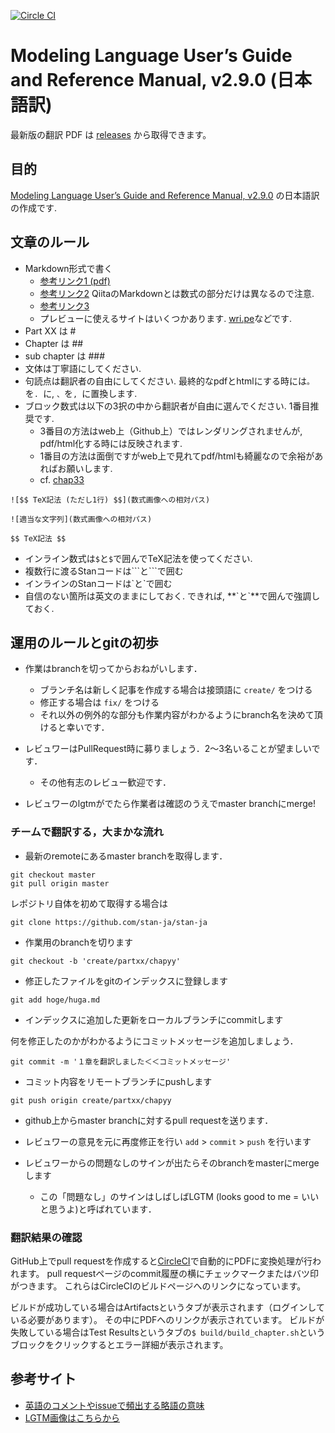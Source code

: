 [![Circle CI](https://circleci.com/gh/stan-ja/stan-ja.svg?style=svg)](https://circleci.com/gh/stan-ja/stan-ja)

# Modeling Language User’s Guide and Reference Manual, v2.9.0 (日本語訳)

最新版の翻訳 PDF は [releases](https://github.com/stan-ja/stan-ja/releases) から取得できます。

## 目的
[Modeling Language User’s Guide and Reference Manual, v2.9.0](https://github.com/stan-dev/stan/releases/download/v2.9.0/stan-reference-2.9.0.pdf) の日本語訳の作成です.

## 文章のルール
* Markdown形式で書く
  * [参考リンク1 (pdf)](http://packetlife.net/media/library/16/Markdown.pdf)
  * [参考リンク2](http://qiita.com/Qiita/items/c686397e4a0f4f11683d) QiitaのMarkdownとは数式の部分だけは異なるので注意.
  * [参考リンク3](https://github.com/adam-p/markdown-here/wiki/Markdown-Cheatsheet)
  * プレビューに使えるサイトはいくつかあります. [wri.pe](https://wri.pe/)などです.
* Part XX は #
* Chapter は ##
* sub chapter は ###
* 文体は丁寧語にしてください.
* 句読点は翻訳者の自由にしてください. 最終的なpdfとhtmlにする時には`。`を`. `に, `、`を`, `に置換します.
* ブロック数式は以下の3択の中から翻訳者が自由に選んでください. 1番目推奨です.
  * 3番目の方法はweb上（Github上）ではレンダリングされませんが, pdf/html化する時には反映されます.
  * 1番目の方法は面倒ですがweb上で見れてpdf/htmlも綺麗なので余裕があればお願いします.
  * cf. [chap33](https://github.com/stan-ja/stan-ja/blob/master/part04/chap33/chap33.md)

```
![$$ TeX記法 (ただし1行) $$](数式画像への相対パス)
```

```
![適当な文字列](数式画像への相対パス)
```

```
$$ TeX記法 $$
```

* インライン数式は`$`と`$`で囲んでTeX記法を使ってください.
* 複数行に渡るStanコードは\`\`\`と\`\`\`で囲む
* インラインのStanコードは\`と\`で囲む
* 自信のない箇所は英文のままにしておく. できれば, \*\*\`と\`\*\*で囲んで強調しておく.



## 運用のルールとgitの初歩

* 作業はbranchを切ってからおねがいします．
	* ブランチ名は新しく記事を作成する場合は接頭語に `create/` をつける
	* 修正する場合は `fix/` をつける
	* それ以外の例外的な部分も作業内容がわかるようにbranch名を決めて頂けると幸いです．

* レビュワーはPullRequest時に募りましょう．2～3名いることが望ましいです．
	* その他有志のレビュー歓迎です．
* レビュワーのlgtmがでたら作業者は確認のうえでmaster branchにmerge!



### チームで翻訳する，大まかな流れ
* 最新のremoteにあるmaster branchを取得します．

```
git checkout master
git pull origin master
```

レポジトリ自体を初めて取得する場合は

```
git clone https://github.com/stan-ja/stan-ja
```

* 作業用のbranchを切ります

```
git checkout -b 'create/partxx/chapyy'
```

* 修正したファイルをgitのインデックスに登録します

```
git add hoge/huga.md
```

* インデックスに追加した更新をローカルブランチにcommitします

何を修正したのかがわかるようにコミットメッセージを追加しましょう．
```
git commit -m '１章を翻訳しました＜＜コミットメッセージ'
```

* コミット内容をリモートブランチにpushします

```
git push origin create/partxx/chapyy
```

* github上からmaster branchに対するpull requestを送ります．

* レビュワーの意見を元に再度修正を行い `add` > `commit` > `push` を行います

* レビュワーからの問題なしのサインが出たらそのbranchをmasterにmergeします
	* この「問題なし」のサインはしばしばLGTM (looks good to me = いいと思うよ)と呼ばれています．


### 翻訳結果の確認

GitHub上でpull requestを作成すると[CircleCI](https://circleci.com/)で自動的にPDFに変換処理が行われます。
pull requestページのcommit履歴の横にチェックマークまたはバツ印がつきます。
これらはCircleCIのビルドページへのリンクになっています。

ビルドが成功している場合はArtifactsというタブが表示されます（ログインしている必要があります）。
その中にPDFへのリンクが表示されています。
ビルドが失敗している場合はTest Resultsというタブの`$ build/build_chapter.sh`というブロックをクリックするとエラー詳細が表示されます。

## 参考サイト

* [英語のコメントやissueで頻出する略語の意味](http://qiita.com/uasi/items/86c3a09d17792ab62dfe)
* [LGTM画像はこちらから](http://www.lgtm.in/)


